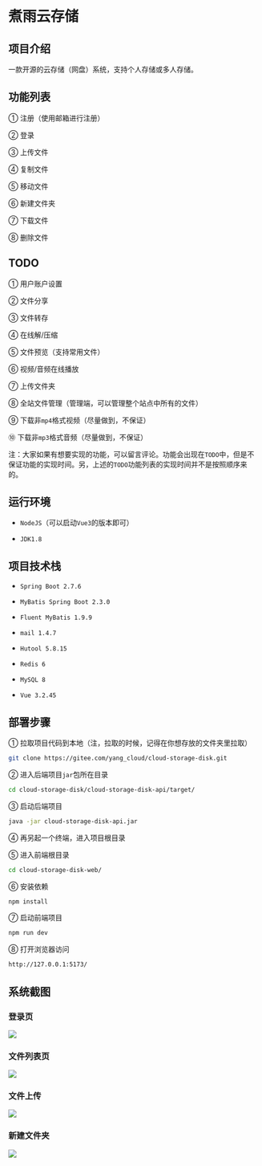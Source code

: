 # 煮雨云存储

## 项目介绍

一款开源的云存储（网盘）系统，支持个人存储或多人存储。

## 功能列表

① 注册（使用邮箱进行注册）

② 登录

③ 上传文件

④ 复制文件

⑤ 移动文件

⑥ 新建文件夹

⑦ 下载文件

⑧ 删除文件

## TODO

① 用户账户设置

② 文件分享

③ 文件转存

④ 在线解/压缩

⑤ 文件预览（支持常用文件）

⑥ 视频/音频在线播放

⑦ 上传文件夹

⑧ 全站文件管理（管理端，可以管理整个站点中所有的文件）

⑨ 下载非`mp4`格式视频（尽量做到，不保证）

⑩ 下载非`mp3`格式音频（尽量做到，不保证）

注：大家如果有想要实现的功能，可以留言评论。功能会出现在`TODO`中，但是不保证功能的实现时间。另，上述的`TODO`功能列表的实现时间并不是按照顺序来的。

## 运行环境

- `NodeJS`（可以启动`Vue3`的版本即可）

- `JDK1.8`

## 项目技术栈

- `Spring Boot 2.7.6`

- `MyBatis Spring Boot 2.3.0`

- `Fluent MyBatis 1.9.9`

- `mail 1.4.7`

- `Hutool 5.8.15`

- `Redis 6`

- `MySQL 8`

- `Vue 3.2.45`

## 部署步骤

① 拉取项目代码到本地（注，拉取的时候，记得在你想存放的文件夹里拉取）

```bash
git clone https://gitee.com/yang_cloud/cloud-storage-disk.git
```

② 进入后端项目`jar`包所在目录

```bash
cd cloud-storage-disk/cloud-storage-disk-api/target/
```

③ 启动后端项目

```bash
java -jar cloud-storage-disk-api.jar
```

④ 再另起一个终端，进入项目根目录

⑤ 进入前端根目录

```bash
cd cloud-storage-disk-web/
```

⑥ 安装依赖

```bash
npm install
```

⑦ 启动前端项目

```bash
npm run dev
```

⑧ 打开浏览器访问

```bash
http://127.0.0.1:5173/
```

## 系统截图

### 登录页

![](https://gitee.com/yang_cloud/cloud-storage-disk/raw/master/readme_images/login.png)

### 文件列表页

![](https://gitee.com/yang_cloud/cloud-storage-disk/raw/master/readme_images/file_list.png)

### 文件上传

![](https://gitee.com/yang_cloud/cloud-storage-disk/raw/master/readme_images/upload_file.png)

### 新建文件夹

![](https://gitee.com/yang_cloud/cloud-storage-disk/raw/master/readme_images/mkdir.png)
